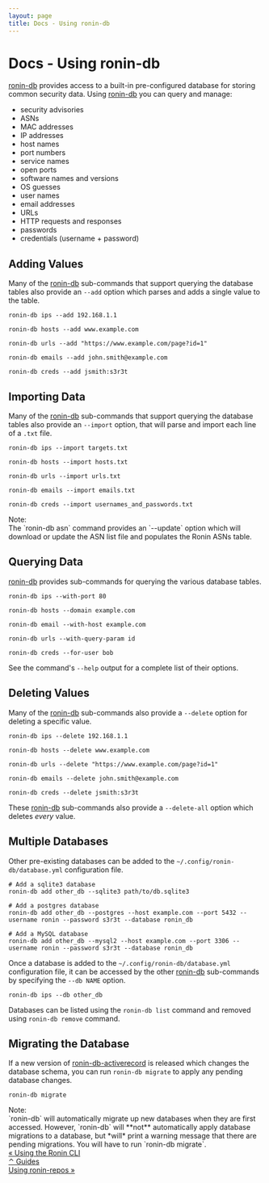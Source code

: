 ```yaml
---
layout: page
title: Docs - Using ronin-db
---
```


# Docs - Using ronin-db

[ronin-db] provides access to a built-in pre-configured database for storing
common security data. Using [ronin-db][ronin-db-synopsis] you can query and
manage:

* security advisories
* ASNs
* MAC addresses
* IP addresses
* host names
* port numbers
* service names
* open ports
* software names and versions
* OS guesses
* user names
* email addresses
* URLs
* HTTP requests and responses
* passwords
* credentials (username + password)

## Adding Values

Many of the [ronin-db][ronin-db-synopsis] sub-commands that support querying the
database tables also provide an `--add` option which parses and adds a single
value to the table.

```shell
ronin-db ips --add 192.168.1.1

ronin-db hosts --add www.example.com

ronin-db urls --add "https://www.example.com/page?id=1"

ronin-db emails --add john.smith@example.com

ronin-db creds --add jsmith:s3r3t
```

## Importing Data

Many of the [ronin-db][ronin-db-synopsis] sub-commands that support querying the
database tables also provide an `--import` option, that will parse and import
each line of a `.txt` file.

```shell
ronin-db ips --import targets.txt

ronin-db hosts --import hosts.txt

ronin-db urls --import urls.txt

ronin-db emails --import emails.txt

ronin-db creds --import usernames_and_passwords.txt
```

<article class="message is-dark">
  <div class="message-header">Note:</div>
  <div class="message-body" markdown="1">
The `ronin-db asn` command provides an `--update` option which will download
or update the ASN list file and populates the Ronin ASNs table.
  </div>
</article>

## Querying Data

[ronin-db][ronin-db-synopsis] provides sub-commands for querying the various
database tables.

```shell
ronin-db ips --with-port 80

ronin-db hosts --domain example.com

ronin-db email --with-host example.com

ronin-db urls --with-query-param id

ronin-db creds --for-user bob
```

See the command's `--help` output for a complete list of their options.

## Deleting Values

Many of the [ronin-db][ronin-db-synopsis] sub-commands also provide a `--delete`
option for deleting a specific value.

```shell
ronin-db ips --delete 192.168.1.1

ronin-db hosts --delete www.example.com

ronin-db urls --delete "https://www.example.com/page?id=1"

ronin-db emails --delete john.smith@example.com

ronin-db creds --delete jsmith:s3r3t
```

These [ronin-db][ronin-db-synopsis] sub-commands also provide a `--delete-all`
option which deletes *every* value.

## Multiple Databases

Other pre-existing databases can be added to the
`~/.config/ronin-db/database.yml` configuration file.

```$shell
# Add a sqlite3 database
ronin-db add other_db --sqlite3 path/to/db.sqlite3

# Add a postgres database
ronin-db add other_db --postgres --host example.com --port 5432 --username ronin --password s3r3t --database ronin_db

# Add a MySQL database
ronin-db add other_db --mysql2 --host example.com --port 3306 --username ronin --password s3r3t --database ronin_db
```

Once a database is added to the `~/.config/ronin-db/database.yml` configuration
file, it can be accessed by the other [ronin-db][ronin-db-synopsis] sub-commands
by specifying the `--db NAME` option.

```shell
ronin-db ips --db other_db
```

Databases can be listed using the `ronin-db list` command and removed using
`ronin-db remove` command.

## Migrating the Database

If a new version of [ronin-db-activerecord] is released which changes the
database schema, you can run `ronin-db migrate` to apply any pending database
changes.

```shell
ronin-db migrate
```

<article class="message is-dark">
  <div class="message-header">Note:</div>
  <div class="message-body" markdown="1">
`ronin-db` will automatically migrate up new databases when
they are first accessed. However, `ronin-db` will **not** automatically apply
database migrations to a database, but *will* print a warning message that
there are pending migrations. You will have to run `ronin-db migrate`.
  </div>
</article>

<div class="level">
  <div class="level-left">
    <a class="button" href="../using-the-ronin-cli/">
       &laquo; Using the Ronin CLI
    </a>
  </div>

  <div class="level-item">
    <a class="button" href="/docs/#guides">
      &#x2303; Guides
    </a>
  </div>

  <div class="level-right">
    <a class="button" href="../using-ronin-repos/">
       Using ronin-repos &raquo;
    </a>
  </div>
</div>

[ronin-db]: https://github.com/ronin-rb/ronin-db#readme
[ronin-db-synopsis]: https://github.com/ronin-rb/ronin-db#synopsis
[ronin-db-activerecord]: https://github.com/ronin-rb/ronin-db-activerecord#readme
